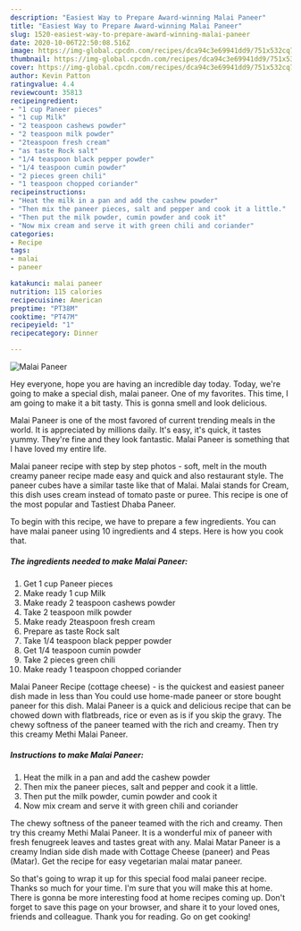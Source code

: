 ```yaml
---
description: "Easiest Way to Prepare Award-winning Malai Paneer"
title: "Easiest Way to Prepare Award-winning Malai Paneer"
slug: 1520-easiest-way-to-prepare-award-winning-malai-paneer
date: 2020-10-06T22:50:08.516Z
image: https://img-global.cpcdn.com/recipes/dca94c3e69941dd9/751x532cq70/malai-paneer-recipe-main-photo.jpg
thumbnail: https://img-global.cpcdn.com/recipes/dca94c3e69941dd9/751x532cq70/malai-paneer-recipe-main-photo.jpg
cover: https://img-global.cpcdn.com/recipes/dca94c3e69941dd9/751x532cq70/malai-paneer-recipe-main-photo.jpg
author: Kevin Patton
ratingvalue: 4.4
reviewcount: 35813
recipeingredient:
- "1 cup Paneer pieces"
- "1 cup Milk"
- "2 teaspoon cashews powder"
- "2 teaspoon milk powder"
- "2teaspoon fresh cream"
- "as taste Rock salt"
- "1/4 teaspoon black pepper powder"
- "1/4 teaspoon cumin powder"
- "2 pieces green chili"
- "1 teaspoon chopped coriander"
recipeinstructions:
- "Heat the milk in a pan and add the cashew powder"
- "Then mix the paneer pieces, salt and pepper and cook it a little."
- "Then put the milk powder, cumin powder and cook it"
- "Now mix cream and serve it with green chili and coriander"
categories:
- Recipe
tags:
- malai
- paneer

katakunci: malai paneer 
nutrition: 115 calories
recipecuisine: American
preptime: "PT38M"
cooktime: "PT47M"
recipeyield: "1"
recipecategory: Dinner

---
```



![Malai Paneer](https://img-global.cpcdn.com/recipes/dca94c3e69941dd9/751x532cq70/malai-paneer-recipe-main-photo.jpg)

Hey everyone, hope you are having an incredible day today. Today, we're going to make a special dish, malai paneer. One of my favorites. This time, I am going to make it a bit tasty. This is gonna smell and look delicious.

Malai Paneer is one of the most favored of current trending meals in the world. It is appreciated by millions daily. It's easy, it's quick, it tastes yummy. They're fine and they look fantastic. Malai Paneer is something that I have loved my entire life.

Malai paneer recipe with step by step photos - soft, melt in the mouth creamy paneer recipe made easy and quick and also restaurant style. The paneer cubes have a similar taste like that of Malai. Malai stands for Cream, this dish uses cream instead of tomato paste or puree. This recipe is one of the most popular and Tastiest Dhaba Paneer.


To begin with this recipe, we have to prepare a few ingredients. You can have malai paneer using 10 ingredients and 4 steps. Here is how you cook that.

<!--inarticleads1-->

##### The ingredients needed to make Malai Paneer:

1. Get 1 cup Paneer pieces
1. Make ready 1 cup Milk
1. Make ready 2 teaspoon cashews powder
1. Take 2 teaspoon milk powder
1. Make ready 2teaspoon fresh cream
1. Prepare as taste Rock salt
1. Take 1/4 teaspoon black pepper powder
1. Get 1/4 teaspoon cumin powder
1. Take 2 pieces green chili
1. Make ready 1 teaspoon chopped coriander


Malai Paneer Recipe (cottage cheese) - is the quickest and easiest paneer dish made in less than You could use home-made paneer or store bought paneer for this dish. Malai Paneer is a quick and delicious recipe that can be chowed down with flatbreads, rice or even as is if you skip the gravy. The chewy softness of the paneer teamed with the rich and creamy. Then try this creamy Methi Malai Paneer. 

<!--inarticleads2-->

##### Instructions to make Malai Paneer:

1. Heat the milk in a pan and add the cashew powder
1. Then mix the paneer pieces, salt and pepper and cook it a little.
1. Then put the milk powder, cumin powder and cook it
1. Now mix cream and serve it with green chili and coriander


The chewy softness of the paneer teamed with the rich and creamy. Then try this creamy Methi Malai Paneer. It is a wonderful mix of paneer with fresh fenugreek leaves and tastes great with any. Malai Matar Paneer is a creamy Indian side dish made with Cottage Cheese (paneer) and Peas (Matar). Get the recipe for easy vegetarian malai matar paneer. 

So that's going to wrap it up for this special food malai paneer recipe. Thanks so much for your time. I'm sure that you will make this at home. There is gonna be more interesting food at home recipes coming up. Don't forget to save this page on your browser, and share it to your loved ones, friends and colleague. Thank you for reading. Go on get cooking!
